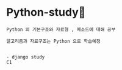 # Python-study🥸

```
Python 의 기본구조와 자료형 , 메소드에 대해 공부

알고리즘과 자료구조는 Python 으로 학습예정


- django study 
C1
```

